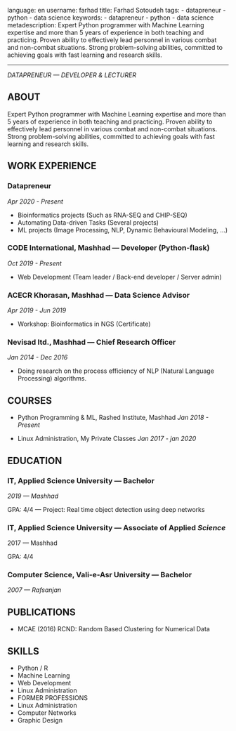 
language: en
username: farhad
title: Farhad Sotoudeh
tags:
    - datapreneur
    - python
    - data science
keywords:
    - datapreneur
    - python
    - data science
metadescription: Expert Python programmer with Machine Learning expertise and more than 5 years of experience in both teaching and practicing. Proven ability to effectively lead personnel in various combat and non-combat situations. Strong problem-solving abilities, committed to achieving goals with fast learning and research skills.

---

*DATAPRENEUR — DEVELOPER & LECTURER*

## ABOUT
Expert Python programmer with Machine Learning expertise and more than 5 years of experience in both teaching and practicing. Proven ability to effectively lead personnel in various combat and non-combat situations. Strong problem-solving abilities, committed to achieving goals with fast learning and research skills.


## WORK EXPERIENCE

### Datapreneur
*Apr 2020 - Present*
- Bioinformatics projects (Such as RNA-SEQ and CHIP-SEQ)
- Automating Data-driven Tasks (Several projects)
- ML projects (Image Processing, NLP, Dynamic Behavioural Modeling, ...)
### CODE International, Mashhad — Developer (Python-flask)
*Oct 2019 - Present*
- Web Development (Team leader / Back-end developer / Server admin)
### ACECR Khorasan, Mashhad — Data Science Advisor
*Apr 2019 - Jun 2019*
- Workshop: Bioinformatics in NGS (Certificate)
### Nevisad ltd., Mashhad — Chief Research Officer
*Jan 2014 - Dec 2016*
- Doing research on the process efficiency of NLP (Natural Language Processing) algorithms.


## COURSES
- Python Programming & ML, Rashed Institute, Mashhad
*Jan 2018 - Present*

- Linux Administration, My Private Classes
*Jan 2017 - jan 2020*

## EDUCATION
### IT, Applied Science University — Bachelor
*2019 — Mashhad*

GPA: 4/4 — Project: Real time object detection using deep networks
### IT, Applied Science University — Associate of Applied *Science*
2017 — Mashhad

GPA: 4/4
### Computer Science, Vali-e-Asr University — Bachelor
*2007 — Rafsanjan*

## PUBLICATIONS
- MCAE (2016)
RCND: Random Based Clustering for Numerical Data

## SKILLS
- Python / R
- Machine Learning
- Web Development
- Linux Administration
- FORMER PROFESSIONS
- Linux Administration
- Computer Networks
- Graphic Design
